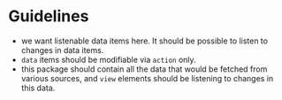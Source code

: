 # Guidelines

- we want listenable data items here. It should be possible to listen to changes in data items.
- `data` items should be modifiable via `action` only.
- this package should contain all the data that would be fetched from various sources, and `view`
  elements should be listening to changes in this data.
